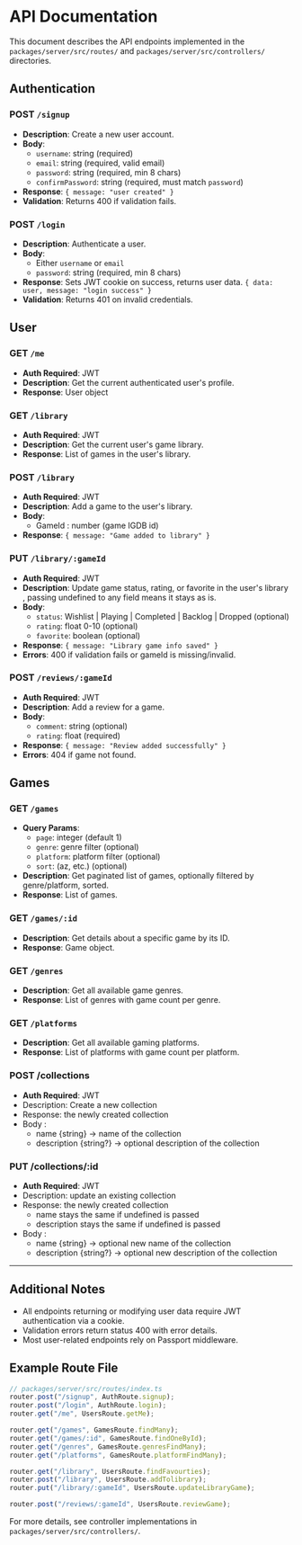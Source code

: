 # API Documentation

This document describes the API endpoints implemented in the `packages/server/src/routes/` and `packages/server/src/controllers/` directories.

## Authentication

### POST `/signup`

- **Description**: Create a new user account.
- **Body**:
  - `username`: string (required)
  - `email`: string (required, valid email)
  - `password`: string (required, min 8 chars)
  - `confirmPassword`: string (required, must match `password`)
- **Response**: `{ message: "user created" }`
- **Validation**: Returns 400 if validation fails.

### POST `/login`

- **Description**: Authenticate a user.
- **Body**:
  - Either `username` or `email`
  - `password`: string (required, min 8 chars)
- **Response**: Sets JWT cookie on success, returns user data.
  `{ data: user, message: "login success" }`
- **Validation**: Returns 401 on invalid credentials.

## User

### GET `/me`

- **Auth Required**: JWT
- **Description**: Get the current authenticated user's profile.
- **Response**: User object

### GET `/library`

- **Auth Required**: JWT
- **Description**: Get the current user's game library.
- **Response**: List of games in the user's library.

### POST `/library`

- **Auth Required**: JWT
- **Description**: Add a game to the user's library.
- **Body**:
  - GameId : number (game IGDB id)
- **Response**: `{ message: "Game added to library" }`

### PUT `/library/:gameId`

- **Auth Required**: JWT
- **Description**: Update game status, rating, or favorite in the user's library , passing undefined to any field means it stays as is.
- **Body**:
  - `status`: Wishlist | Playing | Completed | Backlog | Dropped (optional)
  - `rating`: float 0-10 (optional)
  - `favorite`: boolean (optional)
- **Response**: `{ message: "Library game info saved" }`
- **Errors**: 400 if validation fails or gameId is missing/invalid.

### POST `/reviews/:gameId`

- **Auth Required**: JWT
- **Description**: Add a review for a game.
- **Body**:
  - `comment`: string (optional)
  - `rating`: float (required)
- **Response**: `{ message: "Review added successfully" }`
- **Errors**: 404 if game not found.

## Games

### GET `/games`

- **Query Params**:
  - `page`: integer (default 1)
  - `genre`: genre filter (optional)
  - `platform`: platform filter (optional)
  - `sort`: (az, etc.) (optional)
- **Description**: Get paginated list of games, optionally filtered by genre/platform, sorted.
- **Response**: List of games.

### GET `/games/:id`

- **Description**: Get details about a specific game by its ID.
- **Response**: Game object.

### GET `/genres`

- **Description**: Get all available game genres.
- **Response**: List of genres with game count per genre.

### GET `/platforms`

- **Description**: Get all available gaming platforms.
- **Response**: List of platforms with game count per platform.

### POST /collections

- **Auth Required**: JWT
- Description: Create a new collection
- Response: the newly created collection
- Body :
  - name {string} -> name of the collection
  - description {string?} -> optional description of the collection

### PUT /collections/:id

- **Auth Required**: JWT
- Description: update an existing collection
- Response: the newly created collection
  - name stays the same if undefined is passed
  - description stays the same if undefined is passed
- Body :
  - name {string} -> optional new name of the collection
  - description {string?} -> optional new description of the collection

---

## Additional Notes

- All endpoints returning or modifying user data require JWT authentication via a cookie.
- Validation errors return status 400 with error details.
- Most user-related endpoints rely on Passport middleware.

## Example Route File

```typescript
// packages/server/src/routes/index.ts
router.post("/signup", AuthRoute.signup);
router.post("/login", AuthRoute.login);
router.get("/me", UsersRoute.getMe);

router.get("/games", GamesRoute.findMany);
router.get("/games/:id", GamesRoute.findOneById);
router.get("/genres", GamesRoute.genresFindMany);
router.get("/platforms", GamesRoute.platformFindMany);

router.get("/library", UsersRoute.findFavourties);
router.post("/library", UsersRoute.addTolibrary);
router.put("/library/:gameId", UsersRoute.updateLibraryGame);

router.post("/reviews/:gameId", UsersRoute.reviewGame);
```

For more details, see controller implementations in `packages/server/src/controllers/`.
